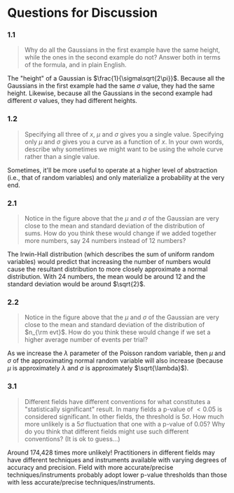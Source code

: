 # Questions for Discussion

### 1.1

> Why do all the Gaussians in the first example have the same height, while the ones in the second example do not? Answer both in terms of the formula, and in plain English.

The "height" of a Gaussian is $\frac{1}{\sigma\sqrt{2\pi}}$. Because all the Gaussians in the first example had the same $\sigma$ value, they had the same height. Likewise, because all the Gaussians in the second example had different $\sigma$ values, they had different heights.

### 1.2

> Specifying all three of $x$, $\mu$ and $\sigma$ gives you a single value. Specifying only $\mu$ and $\sigma$ gives you a curve as a function of $x$. In your own words, describe why sometimes we might want to be using the whole curve rather than a single value.

Sometimes, it'll be more useful to operate at a higher level of abstraction (i.e., that of random variables) and only materialize a probability at the very end.

### 2.1

> Notice in the figure above that the $\mu$ and $\sigma$ of the Gaussian are very close to the mean and standard deviation of the distribution of sums. How do you think these would change if we added together more numbers, say 24 numbers instead of 12 numbers?

The Irwin-Hall distribution (which describes the sum of uniform random variables) would predict that increasing the number of numbers would cause the resultant distribution to more closely approximate a normal distribution. With 24 numbers, the mean would be around $12$ and the standard deviation would be around $\sqrt{2}$.

### 2.2

> Notice in the figure above that the $\mu$ and $\sigma$ of the Gaussian are very close to the mean and standard deviation of the distribution of $n_{\rm evt}$. How do you think these would change if we set a higher average number of events per trial?

As we increase the $\lambda$ parameter of the Poisson random variable, then $\mu$ and $\sigma$ of the approximating normal random variable will also increase (because $\mu$ is approximately $\lambda$ and $\sigma$ is approximately $\sqrt{\lambda}$).

### 3.1

> Different fields have different conventions for what constitutes a "statistically significant" result. In many fields a p-value of $< 0.05$ is considered significant. In other fields, the threshold is $5 \sigma$. How much more unlikely is a $5 \sigma$ fluctuation that one with a p-value of 0.05? Why do you think that different fields might use such different conventions? (It is ok to guess...)

Around 174,428 times more unlikely! Practitioners in different fields may have different techniques and instruments available with varying degrees of accuracy and precision. Field with more accurate/precise techniques/instruments probably adopt lower p-value thresholds than those with less accurate/precise techniques/instruments.
